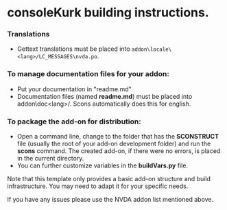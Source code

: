 # consoleKurk building instructions. #

### Translations ###

- Gettext translations must be placed into `addon\locale\<lang>/LC_MESSAGES\nvda.po`. 

### To manage documentation files for your addon: ###

- Put your documentation in "readme.md"
- Documentation files (named **readme.md**) must be placed into addon\doc\<lang>/. Scons automatically does this for english.

### To package the add-on for distribution: ###

- Open a command line, change to the folder that has the **SCONSTRUCT** file (usually the root of your add-on development folder) and run the **scons** command. The created add-on, if there were no errors, is placed in the current directory.
- You can further customize variables in the **buildVars.py** file.

Note that this template only provides a basic add-on structure and build infrastructure. You may need to adapt it for your specific needs.

If you have any issues please use the NVDA addon list mentioned above.

